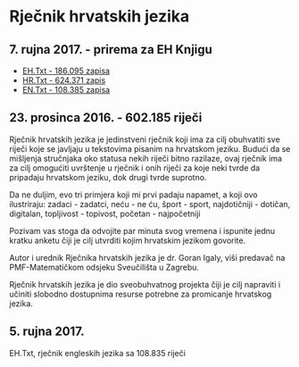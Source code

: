 Rječnik hrvatskih jezika
=========================

<h2>7. rujna 2017. - prirema za EH Knjigu</h2>

<ul>
<li><a href="https://github.com/gigaly/rjecnik-hrvatskih-jezika/blob/master/EH-186.zip">EH.Txt - 186.095 zapisa</a></li>
<li><a href="https://github.com/gigaly/rjecnik-hrvatskih-jezika/blob/master/HR_Txt-624.zip">HR.Txt - 624.371 zapis</a></li>
<li><a href="https://github.com/gigaly/rjecnik-hrvatskih-jezika/blob/master/EN_Txt-108.zip">EN.Txt - 108.385 zapisa</a></li>
</ul>

<h2>23. prosinca 2016. - 602.185 riječi</h2>

Rječnik hrvatskih jezika je jedinstveni rječnik koji ima za cilj obuhvatiti sve riječi koje se javljaju u tekstovima pisanim na hrvatskom jeziku. Budući da se mišljenja stručnjaka oko statusa nekih riječi bitno razilaze, ovaj rječnik ima za cilj omogućiti uvrštenje u rječnik i onih riječi za koje neki tvrde da pripadaju hrvatskom jeziku, dok drugi tvrde suprotno.

Da ne duljim, evo tri primjera koji mi prvi padaju napamet, a koji ovo ilustriraju: zadaci - zadatci, neću - ne ću, šport - sport, najdotičniji - dotičan, digitalan, topljivost - topivost, početan - najpočetniji

Pozivam vas stoga da odvojite par minuta svog vremena i ispunite jednu kratku anketu čiji je cilj utvrditi kojim hrvatskim jezikom govorite.

Autor i urednik Rječnika hrvatskih jezika je dr. Goran Igaly, viši predavač na PMF-Matematičkom odsjeku Sveučilišta u Zagrebu.

Rječnik hrvatskih jezika je dio sveobuhvatnog projekta čiji je cilj napraviti i učiniti slobodno dostupnima resurse potrebne za promicanje hrvatskog jezika.

<h2>5. rujna 2017.</h2>

EH.Txt, rječnik engleskih jezika sa 108.835 riječi

